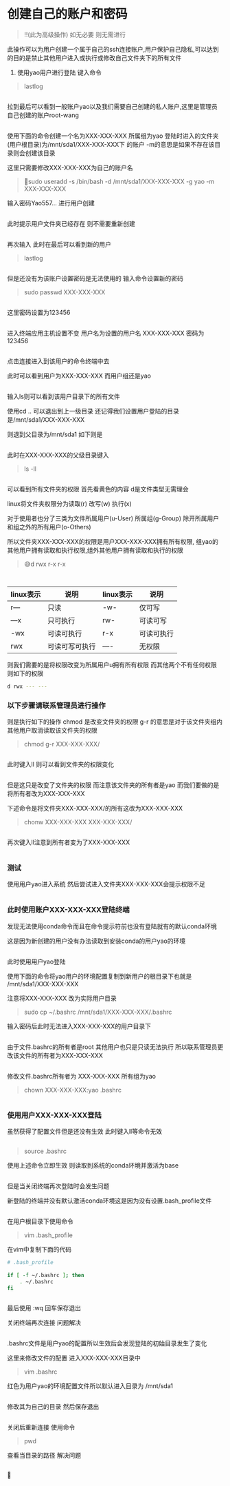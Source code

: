 # 创建自己的账户和密码

> ‼️(此为高级操作) 如无必要 则无需进行

此操作可以为用户创建一个属于自己的ssh连接账户,用户保护自己隐私,可以达到的目的是禁止其他用户进入或执行或修改自己文件夹下的所有文件

1. 使用yao用户进行登陆 键入命令

> lastlog

<figure><img src=".gitbook/assets/image_Z2rcCFCfHN.png" alt=""><figcaption></figcaption></figure>

拉到最后可以看到一般账户yao以及我们需要自己创建的私人账户,这里是管理员自己创建的账户root-wang

<figure><img src=".gitbook/assets/image_c8qK3rP_KL.png" alt=""><figcaption></figcaption></figure>

使用下面的命令创建一个名为XXX-XXX-XXX 所属组为yao 登陆时进入的文件夹(用户根目录)为/mnt/sda1/XXX-XXX-XXX下 的账户 -m的意思是如果不存在该目录则会创建该目录

这里只需要修改XXX-XXX-XXX为自己的账户名

> 🚾sudo useradd -s /bin/bash -d /mnt/sda1/XXX-XXX-XXX -g yao -m XXX-XXX-XXX

输入密码Yao557... 进行用户创建

<figure><img src=".gitbook/assets/image_-Rlu6XaKjz.png" alt=""><figcaption></figcaption></figure>

此时提示用户文件夹已经存在 则不需要重新创建

<figure><img src=".gitbook/assets/image_hxBuRJY_l0.png" alt=""><figcaption></figcaption></figure>

再次输入 此时在最后可以看到新的用户

> lastlog

<figure><img src=".gitbook/assets/image_hwt-B9JZP3.png" alt=""><figcaption></figcaption></figure>

但是还没有为该账户设置密码是无法使用的 输入命令设置新的密码

> sudo passwd XXX-XXX-XXX

<figure><img src=".gitbook/assets/image_0ydR9v2Yq2.png" alt=""><figcaption></figcaption></figure>

这里密码设置为123456

<figure><img src=".gitbook/assets/image_nXypbSQGSW.png" alt=""><figcaption></figcaption></figure>

进入终端应用主机设置不变 用户名为设置的用户名 XXX-XXX-XXX 密码为123456

<figure><img src=".gitbook/assets/image_cKlyH4SGQl.png" alt=""><figcaption></figcaption></figure>

点击连接进入到该用户的命令终端中去

此时可以看到用户为XXX-XXX-XXX 而用户组还是yao

<figure><img src=".gitbook/assets/image_MY50nAcdeo.png" alt=""><figcaption></figcaption></figure>

输入ls则可以看到该用户目录下的所有文件

使用cd .. 可以退出到上一级目录 还记得我们设置用户登陆的目录是/mnt/sda1/XXX-XXX-XXX

则退到父目录为/mnt/sda1 如下则是

<figure><img src=".gitbook/assets/image_GWDH_S3SPa.png" alt=""><figcaption></figcaption></figure>

此时在XXX-XXX-XXX的父级目录键入

> ls -ll

<figure><img src=".gitbook/assets/image_wBgZ4uUUm5.png" alt=""><figcaption></figcaption></figure>

可以看到所有文件夹的权限 首先看黄色的内容 d是文件类型无需理会

linux将文件夹权限分为读取(r) 改写(w) 执行(x)

对于使用者也分了三类为文件所属用户(u-User) 所属组(g-Group) 除开所属用户和组之外的所有用户(o-Others)

所以文件夹XXX-XXX-XXX的权限是用户XXX-XXX-XXX拥有所有权限, 组yao的其他用户拥有读取和执行权限,组外其他用户拥有读取和执行的权限

> 😅d rwx r-x r-x

<figure><img src=".gitbook/assets/image__NC9fbYpCo.png" alt=""><figcaption></figcaption></figure>

<figure><img src=".gitbook/assets/image_YrVS7PoNWU.png" alt=""><figcaption></figcaption></figure>

| linux表示 | 说明      | linux表示 | 说明    |
| ------- | ------- | ------- | ----- |
| r—      | 只读      | -w-     | 仅可写   |
| —x      | 只可执行    | rw-     | 可读可写  |
| -wx     | 可读可执行   | r-x     | 可读可执行 |
| rwx     | 可读可写可执行 | —-      | 无权限   |

则我们需要的是将权限改变为所属用户u拥有所有权限 而其他两个不有任何权限 则如下的权限

```bash
d rwx --- ---
```

### 以下步骤请联系管理员进行操作

则是执行如下的操作 chmod 是改变文件夹的权限 g-r 的意思是对于该文件夹组内其他用户取消读取该文件夹的权限

> chmod g-r XXX-XXX-XXX/

<figure><img src=".gitbook/assets/image_0o6bt5hWBq.png" alt=""><figcaption></figcaption></figure>

此时键入ll 则可以看到文件夹的权限变化

<figure><img src=".gitbook/assets/image_nQI-eicZI7.png" alt=""><figcaption></figcaption></figure>

但是这只是改变了文件夹的权限 而注意该文件夹的所有者是yao 而我们要做的是将所有者改为XXX-XXX-XXX

下述命令是将文件夹XXX-XXX-XXX/的所有这改为XXX-XXX-XXX

> chonw XXX-XXX-XXX XXX-XXX-XXX/

<figure><img src=".gitbook/assets/image_borzSWQcP1.png" alt=""><figcaption></figcaption></figure>

再次键入ll注意到所有者变为了XXX-XXX-XXX

<figure><img src=".gitbook/assets/image_42hgNt7_AO.png" alt=""><figcaption></figcaption></figure>

### 测试

使用用户yao进入系统 然后尝试进入文件夹XXX-XXX-XXX会提示权限不足

<figure><img src=".gitbook/assets/image_yEq-oJRvfm.png" alt=""><figcaption></figcaption></figure>

### 此时使用账户XXX-XXX-XXX登陆终端

发现无法使用conda命令而且在命令提示符前也没有登陆就有的默认conda环境

这是因为新创建的用户没有办法读取到安装conda的用户yao的环境

<figure><img src=".gitbook/assets/image_wYEb8CPpQB.png" alt=""><figcaption></figcaption></figure>

此时使用用户yao登陆

使用下面的命令将yao用户的环境配置复制到新用户的根目录下也就是 /mnt/sda1/XXX-XXX-XXX

注意将XXX-XXX-XXX 改为实际用户目录

> sudo cp \~/.bashrc /mnt/sda1/XXX-XXX-XXX/.bashrc

输入密码后此时无法进入XXX-XXX-XXX的用户目录下

<figure><img src=".gitbook/assets/image_u5EkBb9vyz.png" alt=""><figcaption></figcaption></figure>

由于文件.bashrc的所有者是root 其他用户也只是只读无法执行 所以联系管理员更改该文件的所有者为XXX-XXX-XXX

<figure><img src=".gitbook/assets/image_QPnX4lpGht.png" alt=""><figcaption></figcaption></figure>

修改文件.bashrc所有者为 XXX-XXX-XXX 所有组为yao

> chown XXX-XXX-XXX:yao .bashrc

<figure><img src=".gitbook/assets/image_6n1lKCo1Ab.png" alt=""><figcaption></figcaption></figure>

### 使用用户XXX-XXX-XXX登陆

虽然获得了配置文件但是还没有生效 此时键入ll等命令无效

<figure><img src=".gitbook/assets/image_oL0CvNwLDz.png" alt=""><figcaption></figcaption></figure>

> source .bashrc

使用上述命令立即生效 则读取到系统的conda环境并激活为base

<figure><img src=".gitbook/assets/image_ojPbZ_w5ZL.png" alt=""><figcaption></figcaption></figure>

但是当关闭终端再次登陆时会发生问题

新登陆的终端并没有默认激活conda环境这是因为没有设置.bash\_profile文件

<figure><img src=".gitbook/assets/image_mVeDUqCviD.png" alt=""><figcaption></figcaption></figure>

在用户根目录下使用命令

> vim .bash\_profile

在vim中复制下面的代码

```bash
# .bash_profile
        
if [ -f ~/.bashrc ]; then
    . ~/.bashrc                                                                                                                    
fi 

```

<figure><img src=".gitbook/assets/image_KwGzg6aWCq.png" alt=""><figcaption></figcaption></figure>

最后使用 :wq 回车保存退出

关闭终端再次连接 问题解决

<figure><img src=".gitbook/assets/image_LH8jKBWqzO.png" alt=""><figcaption></figcaption></figure>

.bashrc文件是用户yao的配置所以生效后会发现登陆的初始目录发生了变化

这里来修改文件的配置 进入XXX-XXX-XXX目录中

> vim .bashrc

红色为用户yao的环境配置文件所以默认进入目录为 /mnt/sda1

<figure><img src=".gitbook/assets/image_9nzJY0p3Cg.png" alt=""><figcaption></figcaption></figure>

修改其为自己的目录 然后保存退出

<figure><img src=".gitbook/assets/image_Bdtp16s_ic.png" alt=""><figcaption></figcaption></figure>

关闭后重新连接 使用命令

> pwd

查看当目录的路径 解决问题

<figure><img src=".gitbook/assets/image_-bsWecJMSC.png" alt=""><figcaption></figcaption></figure>

🎉
